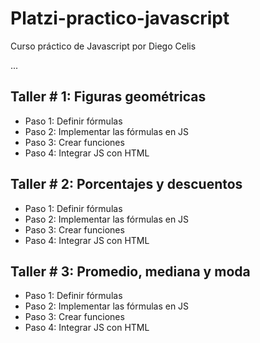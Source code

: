 # Platzi-practico-javascript
Curso práctico de Javascript por Diego Celis

...

## Taller # 1: Figuras geométricas

- Paso 1: Definir fórmulas
- Paso 2: Implementar las fórmulas en JS
- Paso 3: Crear funciones 
- Paso 4: Integrar JS con HTML

## Taller # 2: Porcentajes y descuentos

- Paso 1: Definir fórmulas
- Paso 2: Implementar las fórmulas en JS
- Paso 3: Crear funciones 
- Paso 4: Integrar JS con HTML

## Taller # 3: Promedio, mediana y moda

- Paso 1: Definir fórmulas
- Paso 2: Implementar las fórmulas en JS
- Paso 3: Crear funciones 
- Paso 4: Integrar JS con HTML
